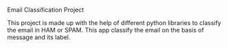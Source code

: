 Email Classification Project

This project is made up with the help of different python libraries to classify the email in HAM or SPAM. This app classify the email on the basis of message and its label.
